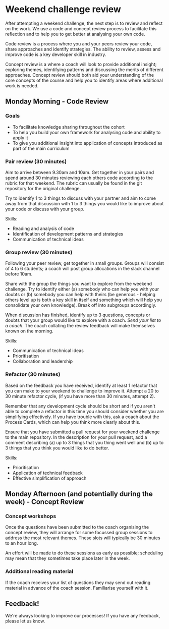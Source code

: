 # Weekend challenge review

After attempting a weekend challenge, the next step is to review and reflect on the work. We use a code and concept review process to facilitate this reflection and to help you to get better at analysing your own code.

Code review is a process where you and your peers review your code, share approaches and identify strategies. The ability to review, assess and improve code is a key developer skill in industry.

Concept review is a where a coach will look to provide additional insight; exploring themes, identifying patterns and discussing the merits of different approaches. Concept review should both aid your understanding of the core concepts of the course and help you to identify areas where additional work is needed.   

## Monday Morning - Code Review

### Goals

- To facilitate knowledge sharing throughout the cohort
- To help you build your own framework for analysing code and ability to apply it
- To give you additional insight into application of concepts introduced as part of the main curriculum

### Pair review (30 minutes)

Aim to arrive between 9.30am and 10am. Get together in your pairs and spend around 30 minutes reviewing each others code according to the rubric for that weekend. The rubric can usually be found in the git repository for the original challenge.

Try to identify 1 to 3 things to discuss with your partner and aim to come away from that discussion with 1 to 3 things you would like to improve about your code or discuss with your group.

Skills:
- Reading and analysis of code
- Identification of development patterns and strategies
- Communication of technical ideas

### Group review (30 minutes)

Following your peer review, get together in small groups. Groups will consist of 4 to 6 students; a coach will post group allocations in the slack channel before 10am.

Share with the group the things you want to explore from the weekend challenge. Try to identify either (a) somebody who can help you with your doubts or (b) somebody you can help with theirs (be generous - helping others level up is both a key skill in itself and something which will help you consolidate your own knowledge). Break off into subgroups accordingly.

When discussion has finished, identify up to 3 questions, concepts or doubts that your group would like to explore with a coach. *Send your list to a coach*. The coach collating the review feedback will make themselves known on the morning.

Skills:
- Communication of technical ideas
- Prioritisation
- Collaboration and leadership

### Refactor (30 minutes)

Based on the feedback you have received, identify at least 1 refactor that you can make to your weekend to challenge to improve it. Attempt a 20 to 30 minute refactor cycle, (if you have more than 30 minutes, attempt 2).

Remember that any development cycle should be short and if you aren't able to complete a refactor in this time you should consider whether you are simplifying effectively. If you have trouble with this, ask a coach about the Process Cards, which can help you think more clearly about this.

Ensure that you have submitted a pull request for your weekend challenge to the main repository. In the description for your pull request, add a comment describing (a) up to 3 things that you thing went well and (b) up to 3 things that you think you would like to do better.

Skills:
- Prioritisation
- Application of technical feedback
- Effective simplification of approach

## Monday Afternoon (and potentially during the week) - Concept Review

### Concept workshops

Once the questions have been submitted to the coach organising the concept review, they will arrange for some focussed group sessions to address the most relevant themes. These slots will typically be 30 minutes to an hour long.

An effort will be made to do these sessions as early as possible; scheduling may mean that they sometimes take place later in the week.

### Additional reading material

If the coach receives your list of questions they may send out reading material in advance of the coach session. Familiarise yourself with it.

## Feedback!

We're always looking to improve our processes! If you have any feedback, please let us know.
